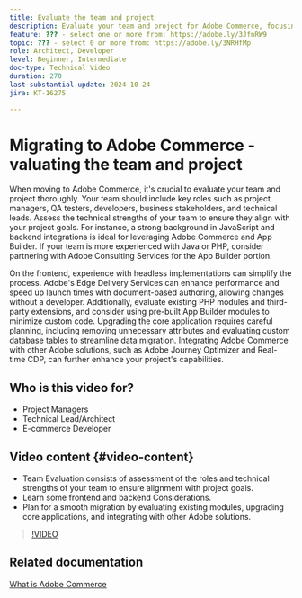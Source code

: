 ```yaml
---
title: Evaluate the team and project
description: Evaluate your team and project for Adobe Commerce, focusing on roles, technical strengths, frontend, and backend considerations for a successful migration.
feature: ??? - select one or more from: https://adobe.ly/3JfnRW9
topic: ??? - select 0 or more from: https://adobe.ly/3NRHfMp
role: Architect, Developer
level: Beginner, Intermediate
doc-type: Technical Video
duration: 270
last-substantial-update: 2024-10-24
jira: KT-16275

---
```


# Migrating to Adobe Commerce - valuating the team and project

When moving to Adobe Commerce, it's crucial to evaluate your team and project thoroughly. Your team should include key roles such as project managers, QA testers, developers, business stakeholders, and technical leads. Assess the technical strengths of your team to ensure they align with your project goals. For instance, a strong background in JavaScript and backend integrations is ideal for leveraging Adobe Commerce and App Builder. If your team is more experienced with Java or PHP, consider partnering with Adobe Consulting Services for the App Builder portion.

On the frontend, experience with headless implementations can simplify the process. Adobe's Edge Delivery Services can enhance performance and speed up launch times with document-based authoring, allowing changes without a developer. Additionally, evaluate existing PHP modules and third-party extensions, and consider using pre-built App Builder modules to minimize custom code. Upgrading the core application requires careful planning, including removing unnecessary attributes and evaluating custom database tables to streamline data migration. Integrating Adobe Commerce with other Adobe solutions, such as Adobe Journey Optimizer and Real-time CDP, can further enhance your project's capabilities.


## Who is this video for?

* Project Managers
* Technical Lead/Architect
* E-commerce Developer

## Video content {#video-content}

* Team Evaluation consists of assessment of the roles and technical strengths of your team to ensure alignment with project goals.
* Learn some frontend and backend Considerations.
* Plan for a smooth migration by evaluating existing modules, upgrading core applications, and integrating with other Adobe solutions.
 
>[!VIDEO](https://video.tv.adobe.com/v/3432965/?learn=on)

## Related documentation

[What is Adobe Commerce](https://experienceleague.adobe.com/en/docs/commerce-admin/start/about)
